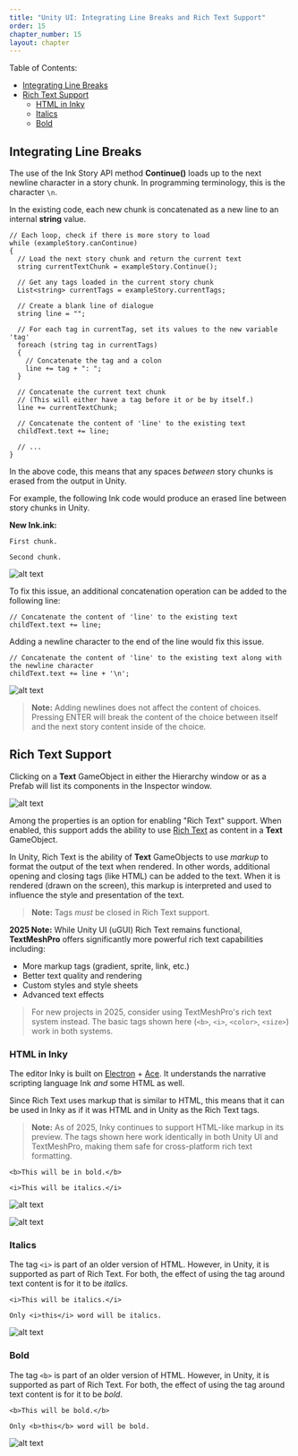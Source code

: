 ```yaml
---
title: "Unity UI: Integrating Line Breaks and Rich Text Support"
order: 15
chapter_number: 15
layout: chapter
---
```


Table of Contents:

- [Integrating Line Breaks](#integrating-line-breaks)
- [Rich Text Support](#rich-text-support)
  - [HTML in Inky](#html-in-inky)
  - [Italics](#italics)
  - [Bold](#bold)

## Integrating Line Breaks

The use of the Ink Story API method **Continue()** loads up to the next newline character in a story chunk. In programming terminology, this is the character `\n`.

In the existing code, each new chunk is concatenated as a new line to an internal **string** value.

```CSharp
// Each loop, check if there is more story to load
while (exampleStory.canContinue)
{
  // Load the next story chunk and return the current text
  string currentTextChunk = exampleStory.Continue();

  // Get any tags loaded in the current story chunk
  List<string> currentTags = exampleStory.currentTags;

  // Create a blank line of dialogue
  string line = "";

  // For each tag in currentTag, set its values to the new variable 'tag'
  foreach (string tag in currentTags)
  {
    // Concatenate the tag and a colon
    line += tag + ": ";
  }

  // Concatenate the current text chunk
  // (This will either have a tag before it or be by itself.)
  line += currentTextChunk;

  // Concatenate the content of 'line' to the existing text
  childText.text += line;

  // ...
}
```

In the above code, this means that any spaces *between* story chunks is erased from the output in Unity.

For example, the following Ink code would produce an erased line between story chunks in Unity.

**New Ink.ink:**

```ink
First chunk.

Second chunk.
```

![alt text](./NoNewline.png "No Newline")

To fix this issue, an additional concatenation operation can be added to the following line:

```CSharp
// Concatenate the content of 'line' to the existing text
childText.text += line;
```

Adding a newline character to the end of the line would fix this issue.

```CSharp
// Concatenate the content of 'line' to the existing text along with the newline character
childText.text += line + '\n';
```

![alt text](./AddedNewline.png "Added Newline")

> **Note:** Adding newlines does not affect the content of choices. Pressing ENTER will break the content of the choice between itself and the next story content inside of the choice.

## Rich Text Support

Clicking on a **Text** GameObject in either the Hierarchy window or as a Prefab will list its components in the Inspector window.

![alt text](./TextProperties.png "Text Properties")

Among the properties is an option for enabling "Rich Text" support. When enabled, this support adds the ability to use [Rich Text](https://docs.unity3d.com/Packages/com.unity.ugui@1.0/manual/StyledText.html) as content in a **Text** GameObject.

In Unity, Rich Text is the ability of **Text** GameObjects to use *markup* to format the output of the text when rendered. In other words, additional opening and closing tags (like HTML) can be added to the text. When it is rendered (drawn on the screen), this markup is interpreted and used to influence the style and presentation of the text.

> **Note:** Tags *must* be closed in Rich Text support.

**2025 Note:** While Unity UI (uGUI) Rich Text remains functional, **TextMeshPro** offers significantly more powerful rich text capabilities including:

- More markup tags (gradient, sprite, link, etc.)
- Better text quality and rendering
- Custom styles and style sheets
- Advanced text effects

> For new projects in 2025, consider using TextMeshPro's rich text system instead. The basic tags shown here (`<b>`, `<i>`, `<color>`, `<size>`) work in both systems.

### HTML in Inky

The editor Inky is built on [Electron](https://www.electronjs.org/) + [Ace](https://ace.c9.io/). It understands the narrative scripting language Ink *and* some HTML as well.

Since Rich Text uses markup that is similar to HTML, this means that it can be used in Inky as if it was HTML and in Unity as the Rich Text tags.

> **Note:** As of 2025, Inky continues to support HTML-like markup in its preview. The tags shown here work identically in both Unity UI and TextMeshPro, making them safe for cross-platform rich text formatting.

```ink
<b>This will be in bold.</b>

<i>This will be italics.</i>
```

![alt text](./MarkupInInky.png "Markup in Inky")

![alt text](./MarkupRenderedInUnity.png "Markup in Unity")

### Italics

The tag `<i>` is part of an older version of HTML. However, in Unity, it is supported as part of Rich Text. For both, the effect of using the tag around text content is for it to be *italics*.

```ink
<i>This will be italics.</i>

Only <i>this</i> word will be italics.
```

![alt text](./ItalicsDemo.png "Italics Demo")

### Bold

The tag `<b>` is part of an older version of HTML. However, in Unity, it is supported as part of Rich Text. For both, the effect of using the tag around text content is for it to be *bold*.

```ink
<b>This will be bold.</b>

Only <b>this</b> word will be bold.
```

![alt text](./BoldDemo.png "Bold Demo")
